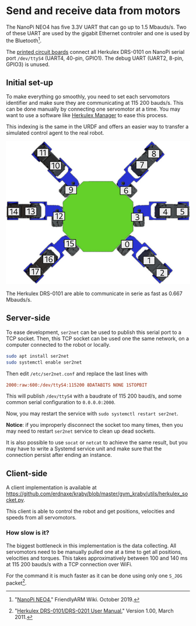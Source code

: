 # Send and receive data from motors

The NanoPi NEO4 has five 3.3V UART that can go up to 1.5 Mbauds/s.
Two of these UART are used by the gigabit Ethernet controler
and one is used by the Bluetooth[^nanopi_wiki].

The [printed circuit boards](build_the_electronics.md) connect all
Herkulex DRS-0101 on NanoPi serial port `/dev/ttyS4` (UART4, 40-pin, GPIO1).
The debug UART (UART2, 8-pin, GPIO3) is unused.

## Initial set-up

To make everything go smoothly, you need to set each servomotors identifier
and make sure they are communicating at 115 200 bauds/s.
This can be done manually by connecting one servomotor at a time.
You may want to use a software like
[Herkulex Manager](http://hovis.co.kr/guide/herkulex_manager_eng.html)
to ease this process.

This indexing is the same in the URDF
and offers an easier way
to transfer a simulated control agent to the real robot.

![servomotors id](img/servomotors_id.jpg)

The Herkulex DRS-0101 are able to communicate in serie as fast as 0.667 Mbauds/s.

<!-- TODO Test herkulex at that speed -->

## Server-side

To ease development, `ser2net` can be used to publish
this serial port to a TCP socket.
Then, this TCP socket can be used one the same network, on a computer connected to the robot or locally.

```bash
sudo apt install ser2net
sudo systemctl enable ser2net
```

Then edit `/etc/ser2net.conf` and replace the last lines with

```ini
2000:raw:600:/dev/ttyS4:115200 8DATABITS NONE 1STOPBIT
```

This will publish `/dev/ttyS4` with a baudrate of 115 200 baud/s,
and some common serial configuration to `0.0.0.0:2000`.

Now, you may restart the service with `sudo systemctl restart ser2net`.

**Notice**: if you improperly disconnect the socket too many times,
then you may need to restart `ser2net` service to clean up dead sockets.

It is also possible to use `socat` or `netcat` to achieve the same result,
but you may have to write a Systemd service unit and make sure that the
connection persist after ending an instance.

## Client-side

A client implementation is available at
<https://github.com/erdnaxe/kraby/blob/master/gym_kraby/utils/herkulex_socket.py>.

This client is able to control the robot and get positions,
velocities and speeds from all servomotors.

### How slow is it?

The biggest bottleneck in this implementation is the data collecting.
All servomotors need to be manually pulled one at a time to get all positions,
velocities and torques.
This takes approximatively between 100 and 140 ms at 115 200 bauds/s
with a TCP connection over WiFi.

For the command it is much faster as it can be done using only one
`S_JOG` packet[^herkulex_manual].

[^nanopi_wiki]: "[NanoPi NEO4.](http://wiki.friendlyarm.com/wiki/index.php/NanoPi_NEO4)" FriendlyARM Wiki. October 2019.

[^herkulex_manual]: "[Herkulex DRS-0101/DRS-0201 User Manual.](https://www.robotshop.com/media/files/PDF/manual-drs-0101.pdf)" Version 1.00, March 2011.
